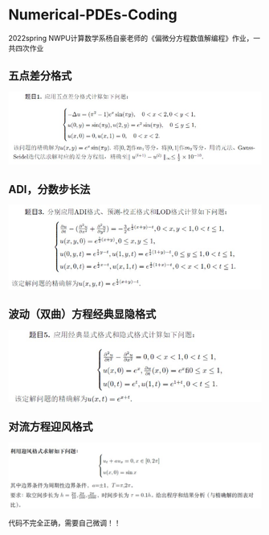 # Numerical-PDEs-Coding
2022spring NWPU计算数学系杨自豪老师的《偏微分方程数值解编程》作业，一共四次作业
## 五点差分格式
![五点差分法](https://raw.githubusercontent.com/Pochestina-zh/Numerical-PDEs-Coding/main/Five-points%20Difference%20Method/5-points%20Difference.jpg)

## ADI，分数步长法
![ADI](https://raw.githubusercontent.com/Pochestina-zh/Numerical-PDEs-Coding/main/Fractional%20Step%20Method/ADI.jpg)

## 波动（双曲）方程经典显隐格式
![Wave equation](https://raw.githubusercontent.com/Pochestina-zh/Numerical-PDEs-Coding/main/Wave%20equation%20blending%20problem/Wave%20equation_classical%20implicit%20and%20explicit%20method.jpg)

## 对流方程迎风格式
![Convection equation](https://raw.githubusercontent.com/Pochestina-zh/Numerical-PDEs-Coding/main/Convection%20equation_yingfeng/Convection%20equation_yingfeng.jpg)



代码不完全正确，需要自己微调！！

